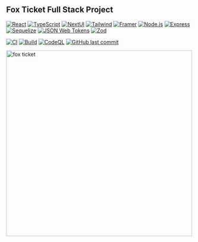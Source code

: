 ## Fox Ticket Full Stack Project

[![React](https://img.shields.io/badge/REACT-grey?logo=react)](https://reactjs.org/)
[![TypeScript](https://img.shields.io/badge/TypeScript-3178C6?logo=typescript&logoColor=fff)](https://www.typescriptlang.org/)
[![NextUI](https://img.shields.io/badge/NextUI-000?logo=nextui)](https://nextui.org/)
[![Tailwind](https://img.shields.io/badge/Tailwind-06B6D4?logo=tailwindcss&logoColor=fff)](https://tailwindcss.com/)
[![Framer](https://img.shields.io/badge/Framer-0055FF?logo=framer)](https://www.framer.com/motion/)
[![Node.js](https://img.shields.io/badge/Node.js-339933?logo=nodedotjs&logoColor=fff)](https://nodejs.org/)
[![Express](https://img.shields.io/badge/Express-000?logo=express)](https://expressjs.com/)
[![Sequelize](https://img.shields.io/badge/Sequelize-52B0E7?logo=sequelize&logoColor=fff)](https://sequelize.org/)
[![JSON Web Tokens](https://img.shields.io/badge/JWT-000?logo=jsonwebtokens)](https://jwt.io/)
[![Zod](https://img.shields.io/badge/Zod-3E67B1?logo=zod)](https://zod.dev/)

[![CI](https://github.com/attila-huszar/fox-ticket-react/actions/workflows/ci.yml/badge.svg)](https://github.com/attila-huszar/fox-ticket-react/actions/workflows/ci.yml)
[![Build](https://github.com/attila-huszar/fox-ticket-react/actions/workflows/build.yml/badge.svg)](https://github.com/attila-huszar/fox-ticket-react/actions/workflows/build.yml)
[![CodeQL](https://github.com/attila-huszar/fox-ticket-react/actions/workflows/codeql.yml/badge.svg)](https://github.com/attila-huszar/fox-ticket-react/actions/workflows/codeql.yml)
[![GitHub last commit](https://img.shields.io/github/last-commit/attila-huszar/fox-ticket-react/master?logo=github)](https://github.com/attila-huszar/fox-ticket-react/commits/master)

<img src="https://s3.eu-central-1.amazonaws.com/attila.huszar/portfolio/fox-ticket-react.jpg" alt="fox ticket" width="500">

